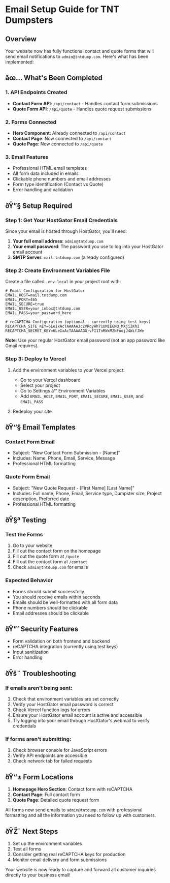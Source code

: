 ﻿# Email Setup Guide for TNT Dumpsters

## Overview
Your website now has fully functional contact and quote forms that will send email notifications to `admin@tntdump.com`. Here's what has been implemented:

## âœ… What's Been Completed

### 1. API Endpoints Created
- **Contact Form API**: `/api/contact` - Handles contact form submissions
- **Quote Form API**: `/api/quote` - Handles quote request submissions

### 2. Forms Connected
- **Hero Component**: Already connected to `/api/contact`
- **Contact Page**: Now connected to `/api/contact`
- **Quote Page**: Now connected to `/api/quote`

### 3. Email Features
- Professional HTML email templates
- All form data included in emails
- Clickable phone numbers and email addresses
- Form type identification (Contact vs Quote)
- Error handling and validation

## ðŸ”§ Setup Required

### Step 1: Get Your HostGator Email Credentials
Since your email is hosted through HostGator, you'll need:

1. **Your full email address**: `admin@tntdump.com`
2. **Your email password**: The password you use to log into your HostGator email account
3. **SMTP Server**: `mail.tntdump.com` (already configured)

### Step 2: Create Environment Variables File
Create a file called `.env.local` in your project root with:

```env
# Email Configuration for HostGator
EMAIL_HOST=mail.tntdump.com
EMAIL_PORT=465
EMAIL_SECURE=true
EMAIL_USER=your_inbox@tntdump.com
EMAIL_PASS=your_password_here

# reCAPTCHA Configuration (optional - currently using test keys)
RECAPTCHA_SITE_KEY=6LeIxAcTAAAAAJcZVRqyHh71UMIEGNQ_MXjiZKhI
RECAPTCHA_SECRET_KEY=6LeIxAcTAAAAAGG-vFI1TnRWxMZNFuojJ4WifJWe
```

**Note**: Use your regular HostGator email password (not an app password like Gmail requires).

### Step 3: Deploy to Vercel
1. Add the environment variables to your Vercel project:
   - Go to your Vercel dashboard
   - Select your project
   - Go to Settings â†’ Environment Variables
   - Add `EMAIL_HOST`, `EMAIL_PORT`, `EMAIL_SECURE`, `EMAIL_USER`, and `EMAIL_PASS`

2. Redeploy your site

## ðŸ“§ Email Templates

### Contact Form Email
- Subject: "New Contact Form Submission - [Name]"
- Includes: Name, Phone, Email, Service, Message
- Professional HTML formatting

### Quote Form Email
- Subject: "New Quote Request - [First Name] [Last Name]"
- Includes: Full name, Phone, Email, Service type, Dumpster size, Project description, Preferred date
- Professional HTML formatting

## ðŸ§ª Testing

### Test the Forms
1. Go to your website
2. Fill out the contact form on the homepage
3. Fill out the quote form at `/quote`
4. Fill out the contact form at `/contact`
5. Check `admin@tntdump.com` for emails

### Expected Behavior
- Forms should submit successfully
- You should receive emails within seconds
- Emails should be well-formatted with all form data
- Phone numbers should be clickable
- Email addresses should be clickable

## ðŸ”’ Security Features

- Form validation on both frontend and backend
- reCAPTCHA integration (currently using test keys)
- Input sanitization
- Error handling

## ðŸš¨ Troubleshooting

### If emails aren't being sent:
1. Check that environment variables are set correctly
2. Verify your HostGator email password is correct
3. Check Vercel function logs for errors
4. Ensure your HostGator email account is active and accessible
5. Try logging into your email through HostGator's webmail to verify credentials

### If forms aren't submitting:
1. Check browser console for JavaScript errors
2. Verify API endpoints are accessible
3. Check network tab for failed requests

## ðŸ“± Form Locations

1. **Homepage Hero Section**: Contact form with reCAPTCHA
2. **Contact Page**: Full contact form
3. **Quote Page**: Detailed quote request form

All forms now send emails to `admin@tntdump.com` with professional formatting and all the information you need to follow up with customers.

## ðŸŽ¯ Next Steps

1. Set up the environment variables
2. Test all forms
3. Consider getting real reCAPTCHA keys for production
4. Monitor email delivery and form submissions

Your website is now ready to capture and forward all customer inquiries directly to your business email!

